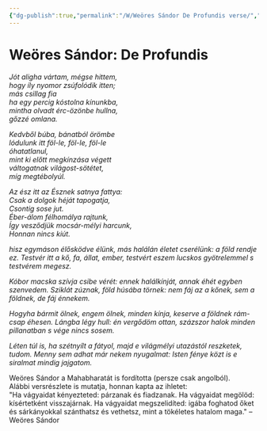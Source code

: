 ```yaml
---
{"dg-publish":true,"permalink":"/W/Weöres Sándor De Profundis verse/","title":"Weöres Sándor De Profundis verse","tags":["titleandheadingonedontmatch"],"created":"2023-12-29T02:48","updated":"2025-10-16T18:04"}
---
```



# Weöres Sándor: De Profundis

*Jót aligha vártam, mégse hittem,*  
*hogy íly nyomor zsúfolódik itten;*  
*más csillag fia*  
*ha egy percig kóstolna kínunkba,*  
*mintha olvadt érc-özönbe hullna,*  
*gőzzé omlana.*

*Kedvből búba, bánatból örömbe*  
*lódulunk itt föl-le, föl-le, föl-le*  
*óhatatlanul,*  
*mint ki előtt megkínzása végett*  
*váltogatnak világost-sötétet,*  
*míg megtébolyúl.*

*Az ész itt az Észnek satnya fattya:*  
*Csak a dolgok héját tapogatja,*  
*Csontig sose jut.*  
*Éber-álom félhomálya rajtunk,*  
*Így vesződjük mocsár-mélyi harcunk,*  
*Honnan nincs kiút.*  

*hisz egymáson élősködve élünk,*
*más halálán életet cserélünk:*
*a föld rendje ez.*
*Testvér itt a kő, fa, állat, ember,*
*testvért eszem lucskos gyötrelemmel*
*s testvérem megesz.*

*Kóbor macska szívja csibe vérét:*
*ennek halálkínját, annak éhét*
*egyben szenvedem.*
*Sziklát zúznak, föld húsába törnek:*
*nem fáj az a kőnek, sem a földnek,*
*de fáj énnekem.*

*Hogyha bármit ölnek, engem ölnek,*
*minden kínja, keserve a földnek*
*rám-csap éhesen.*
*Lángba légy hull: én vergődöm ottan,*
*százszor halok minden pillanatban*
*s vége nincs sosem.*

*Léten túl is, ha szétnyílt a fátyol,*
*majd e világmélyi utazástól*
*reszketek, tudom.*
*Menny sem adhat már nekem nyugalmat:*
*Isten fénye közt is e siralmat*
*mindig jajgatom.* 

Weöres Sándor a Mahabharatát is fordította (persze csak angolból).  
Alábbi versrészlete is mutatja, honnan kapta az ihletet:  
"Ha vágyaidat kényezteted: párzanak és fiadzanak. Ha vágyaidat megölöd: kísértetként visszajárnak. Ha vágyaidat megszelidíted: igába foghatod őket és sárkányokkal szánthatsz és vethetsz, mint a tökéletes hatalom maga." – Weöres Sándor  
